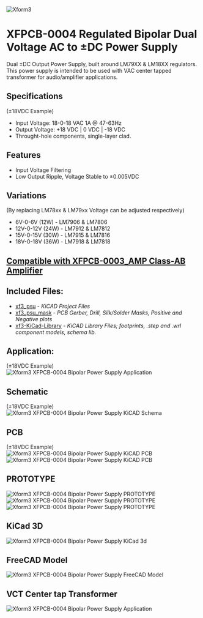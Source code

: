![Xform3](https://i.imgur.com/pRafEib.png)

# XFPCB-0004 Regulated Bipolar Dual Voltage AC to ±DC Power Supply  
Dual ±DC Output Power Supply, built around LM79XX & LM18XX regulators. This power supply is intended to be used with VAC center tapped transformer for audio/amplifier applications.

## Specifications 
(±18VDC Example)
- Input Voltage:  18-0-18 VAC 1A @ 47-63Hz
- Output Voltage: +18 VDC | 0 VDC | -18 VDC
- Throught-hole components, single-layer clad.

## Features
- Input Voltage Filtering
- Low Output Ripple, Voltage Stable to ±0.005VDC

## Variations 
(By replacing LM78xx & LM79xx Voltage can be adjusted respectively)
* 6V-0-6V (12W)   - LM7906 & LM7806
* 12V-0-12V (24W) - LM7912 & LM7812
* 15V-0-15V (30W) - LM7915 & LM7816
* 18V-0-18V (36W) - LM7918 & LM7818

## [Compatible with XFPCB-0003_AMP Class-AB Amplifier](https://github.com/xform3/xfpcb-0003-amp)

## Included Files:
* [xf3_psu](https://github.com/xform3/XFPCB-0004-PSU/tree/master/xf3_psu)  - *KiCAD Project Files*
* [xf3_psu_mask](https://github.com/xform3/XFPCB-0004-PSU/tree/master/xf3_psu_mask) - *PCB Gerber, Drill, Silk/Solder Masks, Positive and Negative plots*
* [xf3-KiCad-Library](https://github.com/xform3/xf3-KiCad-Library)  - *KiCAD Library Files; footprints, .step and .wrl component models, schema lib.*

## Application:
(±18VDC Example)
![Xform3 XFPCB-0004 Bipolar Power Supply Application](../master/graphics/kicad_psu_application.png)

## Schematic
(±18VDC Example)
![Xform3 XFPCB-0004 Bipolar Power Supply KiCAD Schema](../master/graphics/kicad_psu_schema.png)

## PCB
(±18VDC Example)
![Xform3 XFPCB-0004 Bipolar Power Supply KiCAD PCB](../master/graphics/psu1.png)
![Xform3 XFPCB-0004 Bipolar Power Supply KiCAD PCB](../master/graphics/kicad_psu_pcb.png)

## PROTOTYPE
![Xform3 XFPCB-0004 Bipolar Power Supply PROTOTYPE ](../master/graphics/psu_wcomp_side.png)
![Xform3 XFPCB-0004 Bipolar Power Supply PROTOTYPE ](../master/graphics/psu_wcomp_side2.png)
![Xform3 XFPCB-0004 Bipolar Power Supply PROTOTYPE ](../master/graphics/psu_wcomp_top.png)

## KiCad 3D
![Xform3 XFPCB-0004 Bipolar Power Supply KiCad 3d](../master/graphics/kicad_psu_3d.png)

## FreeCAD Model
![Xform3 XFPCB-0004 Bipolar Power Supply FreeCAD Model](../master/graphics/kicad_psu_3d_freecad.png)

## VCT Center tap Transformer
![Xform3 XFPCB-0004 Bipolar Power Supply Application](../master/graphics/xf3_xfpcb-0004_psu_vct_transformer.jpg)
